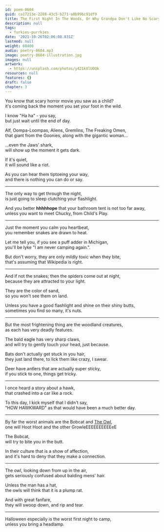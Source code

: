 ```yaml
---
id: poem-0604
guid: ca17213e-2288-43c5-b271-a0b99bc91df9
title: The First Night In The Woods, Or Why Grandpa Don't Like No Scary Movies
description: null
tags:
  - furkies-purrkies
date: '2021-10-26T02:06:08.831Z'
lastmod: null
weight: 60400
audio: poetry-0604.mp3
image: poetry-0604-illustration.jpg
images: null
artwork:
  - https://unsplash.com/photos/y421kXlUOQk
resources: null
features: {}
draft: false
chapter: 3
---
```


You know that scary horror movie you saw as a child?\
it's coming back the moment you set your foot in the wild.

I know "Ha ha" - you say,\
but just wait until the end of day.

Alf, Oompa-Loompas, Aliens, Gremlins, The Freaking Omen,\
that giant from the Goonies, along with the gigantic woman...

...even the Jaws' shark,\
will show up the moment it gets dark.

If it's quiet,\
it will sound like a riot.

As you can hear them tiptoeing your way,\
and there is nothing you can do or say.

---

The only way to get through the night,\
is just going to sleep clutching your flashlight.

And you better **hhhhhope** that your bathroom tent is not too far away,\
unless you want to meet Chucky, from Child's Play.

---

Just the moment you calm you heartbeat,\
you remember snakes are drawn to heat.

Let me tell you, if you see a puff adder in Michigan,\
you'll be lyke "I am never camping again.".

But don't worry, they are only mildly toxic when they bite,\
that's assuming that Wikipedia is right.

---

And if not the snakes; then the spiders come out at night,\
because they are attracted to your light.

They are the color of sand,\
so you won't see them on land.

Unless you have a good flashlight and shine on their shiny butts,\
sometimes you find so many, it's nuts.

---

But the most frightening thing are the woodland creatures,\
as each has very deadly features.

The bald eagle has very sharp claws,\
and will try to gently touch your head, just because.

Bats don't actually get stuck in you hair,\
they just land there, to lick them like crazy, I swear.

Deer have antlers that are actually super sticky,\
if you stick to one, things get tricky.

---

I once heard a story about a hawk,\
that crashed into a car like a rock.

To this day, I kick myself that I didn't say,\
"HOW HAWKWARD" as that would have been a much better day.

---

By far the worst animals are the Bobcat and [The Owl](/permalink/69aaa7bf-688c-46ba-8782-66b0cccb574d/),\
one will Hoot Hoot and the other GrowleEEEEEEEEEEeE

The Bobcat,\
will try to bite you in the butt.

In their culture that is a show of affection,\
and it's hard to deny that they make a connection.

---

The owl, looking down from up in the air,\
gets seriously confused about balding mens' hair.

Unless the man has a hat,\
the owls will think that it is a plump rat.

And with great fanfare,\
they will swoop down, and rip and tear.

---

Halloween especially is the worst first night to camp,\
unless you bring a headlamp.
